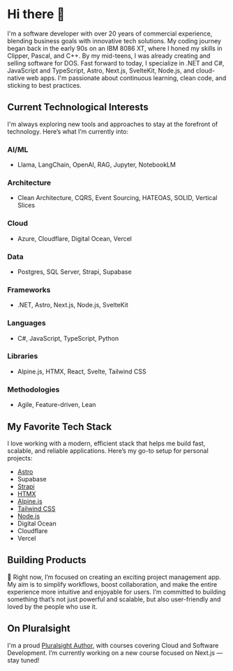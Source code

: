 # Hi there 👋

I'm a software developer with over 20 years of commercial experience, blending business goals with innovative tech solutions. My coding journey began back in the early 90s on an IBM 8086 XT, where I honed my skills in Clipper, Pascal, and C++. By my mid-teens, I was already creating and selling software for DOS. Fast forward to today, I specialize in .NET and C#, JavaScript and TypeScript, Astro, Next.js, SvelteKit, Node.js, and cloud-native web apps. I'm passionate about continuous learning, clean code, and sticking to best practices.

## Current Technological Interests

I'm always exploring new tools and approaches to stay at the forefront of technology. Here’s what I’m currently into:

### AI/ML
- Llama, LangChain, OpenAI, RAG, Jupyter, NotebookLM

### Architecture
- Clean Architecture, CQRS, Event Sourcing, HATEOAS, SOLID, Vertical Slices 

### Cloud
- Azure, Cloudflare, Digital Ocean, Vercel

### Data
- Postgres, SQL Server, Strapi, Supabase

### Frameworks
- .NET, Astro, Next.js, Node.js, SvelteKit

### Languages
- C#, JavaScript, TypeScript, Python

### Libraries
- Alpine.js, HTMX, React, Svelte, Tailwind CSS

### Methodologies
- Agile, Feature-driven, Lean

## My Favorite Tech Stack

I love working with a modern, efficient stack that helps me build fast, scalable, and reliable applications. Here’s my go-to setup for personal projects:

- [Astro](https://astro.build)
- Supabase
- [Strapi](https://strapi.io/community)
- [HTMX](https://htmx.org)
- [Alpine.js](https://alpinejs.dev)
- [Tailwind CSS](https://tailwindcss.com)
- [Node.js](https://nodejs.org)
- Digital Ocean
- Cloudflare
- Vercel

## Building Products

🚀 Right now, I’m focused on creating an exciting project management app. My aim is to simplify workflows, boost collaboration, and make the entire experience more intuitive and enjoyable for users. I’m committed to building something that’s not just powerful and scalable, but also user-friendly and loved by the people who use it.

## On Pluralsight

I'm a proud [Pluralsight Author](https://app.pluralsight.com/profile/author/marcelo-pastorino), with courses covering Cloud and Software Development. I’m currently working on a new course focused on Next.js — stay tuned!

